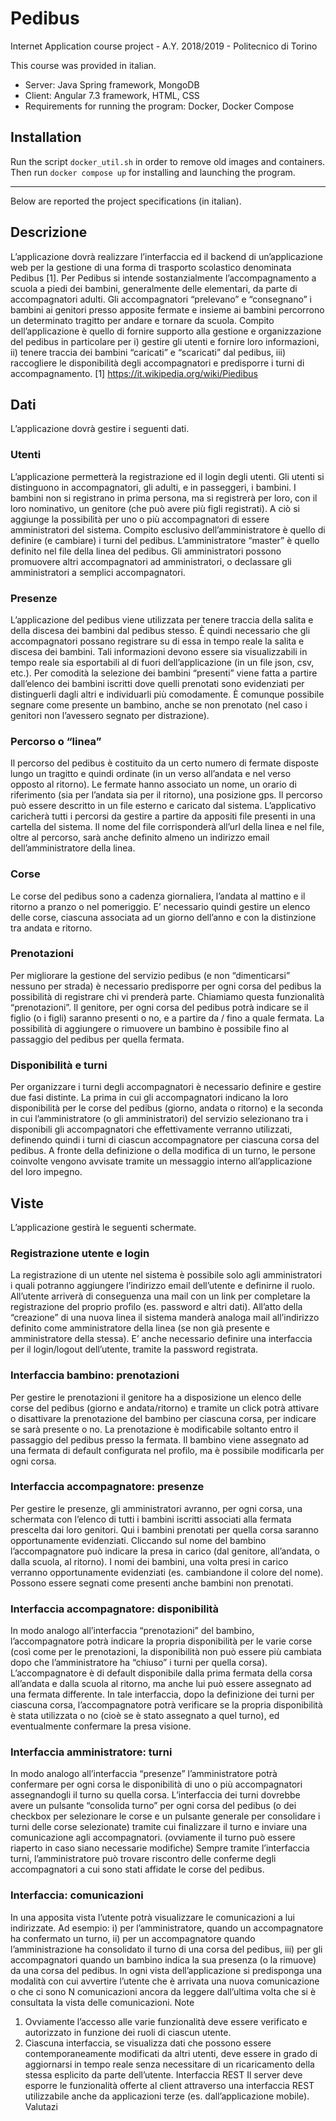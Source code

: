 # Pedibus
Internet Application course project - A.Y. 2018/2019 - Politecnico di Torino

This course was provided in italian.
- Server: Java Spring framework, MongoDB
- Client: Angular 7.3 framework, HTML, CSS
- Requirements for running the program: Docker, Docker Compose

## Installation
Run the script `docker_util.sh` in order to remove old images and containers. Then run `docker compose up` for installing and launching the program.
___
Below are reported the project specifications (in italian).

## Descrizione
L’applicazione dovrà realizzare l’interfaccia ed il backend di un’applicazione web per la gestione di
una forma di trasporto scolastico denominata Pedibus [1]. Per Pedibus si intende sostanzialmente
l’accompagnamento a scuola a piedi dei bambini, generalmente delle elementari, da parte di
accompagnatori adulti. Gli accompagnatori “prelevano” e “consegnano” i bambini ai genitori
presso apposite fermate e insieme ai bambini percorrono un determinato tragitto per andare e
tornare da scuola.
Compito dell’applicazione è quello di fornire supporto alla gestione e organizzazione del pedibus
in particolare per i) gestire gli utenti e fornire loro informazioni, ii) tenere traccia dei bambini
“caricati” e “scaricati” dal pedibus, iii) raccogliere le disponibilità degli accompagnatori e
predisporre i turni di accompagnamento.
[1] https://it.wikipedia.org/wiki/Piedibus

## Dati
L’applicazione dovrà gestire i seguenti dati.

### Utenti
L’applicazione permetterà la registrazione ed il login degli utenti. Gli utenti si distinguono in
accompagnatori, gli adulti, e in passeggeri, i bambini. I bambini non si registrano in prima persona,
ma si registrerà per loro, con il loro nominativo, un genitore (che può avere più figli registrati). A
ciò si aggiunge la possibilità per uno o più accompagnatori di essere amministratori del sistema.
Compito esclusivo dell’amministratore è quello di definire (e cambiare) i turni del pedibus.
L’amministratore “master” è quello definito nel file della linea del pedibus. Gli amministratori
possono promuovere altri accompagnatori ad amministratori, o declassare gli amministratori a
semplici accompagnatori.

### Presenze
L’applicazione del pedibus viene utilizzata per tenere traccia della salita e della discesa dei
bambini dal pedibus stesso. È quindi necessario che gli accompagnatori possano registrare su di
essa in tempo reale la salita e discesa dei bambini. Tali informazioni devono essere sia
visualizzabili in tempo reale sia esportabili al di fuori dell’applicazione (in un file json, csv, etc.).
Per comodità la selezione dei bambini “presenti” viene fatta a partire dall’elenco dei bambini iscritti
dove quelli prenotati sono evidenziati per distinguerli dagli altri e individuarli più comodamente. È
comunque possibile segnare come presente un bambino, anche se non prenotato (nel caso i
genitori non l’avessero segnato per distrazione).

### Percorso o “linea”
Il percorso del pedibus è costituito da un certo numero di fermate disposte lungo un tragitto e
quindi ordinate (in un verso all’andata e nel verso opposto al ritorno). Le fermate hanno associato
un nome, un orario di riferimento (sia per l’andata sia per il ritorno), una posizione gps. Il percorso
può essere descritto in un file esterno e caricato dal sistema. L’applicativo caricherà tutti i percorsi
da gestire a partire da appositi file presenti in una cartella del sistema. Il nome del file
corrisponderà all’url della linea e nel file, oltre al percorso, sarà anche definito almeno un indirizzo
email dell’amministratore della linea.

### Corse
Le corse del pedibus sono a cadenza giornaliera, l’andata al mattino e il ritorno a pranzo o nel
pomeriggio. E’ necessario quindi gestire un elenco delle corse, ciascuna associata ad un giorno
dell’anno e con la distinzione tra andata e ritorno.

### Prenotazioni
Per migliorare la gestione del servizio pedibus (e non “dimenticarsi” nessuno per strada) è
necessario predisporre per ogni corsa del pedibus la possibilità di registrare chi vi prenderà parte.
Chiamiamo questa funzionalità “prenotazioni”. Il genitore, per ogni corsa del pedibus potrà
indicare se il figlio (o i figli) saranno presenti o no, e a partire da / fino a quale fermata. La
possibilità di aggiungere o rimuovere un bambino è possibile fino al passaggio del pedibus per
quella fermata.

### Disponibilità e turni
Per organizzare i turni degli accompagnatori è necessario definire e gestire due fasi distinte. La
prima in cui gli accompagnatori indicano la loro disponibilità per le corse del pedibus (giorno,
andata o ritorno) e la seconda in cui l’amministratore (o gli amministratori) del servizio selezionano
tra i disponibili gli accompagnatori che effettivamente verranno utilizzati, definendo quindi i turni di
ciascun accompagnatore per ciascuna corsa del pedibus. A fronte della definizione o della
modifica di un turno, le persone coinvolte vengono avvisate tramite un messaggio interno
all’applicazione del loro impegno.

## Viste
L’applicazione gestirà le seguenti schermate.

### Registrazione utente e login
La registrazione di un utente nel sistema è possibile solo agli amministratori i quali potranno
aggiungere l’indirizzo email dell’utente e definirne il ruolo. All’utente arriverà di conseguenza una
mail con un link per completare la registrazione del proprio profilo (es. password e altri dati).
All’atto della “creazione” di una nuova linea il sistema manderà analoga mail all’indirizzo definito
come amministratore della linea (se non già presente e amministratore della stessa). E’ anche
necessario definire una interfaccia per il login/logout dell’utente, tramite la password registrata.

### Interfaccia bambino: prenotazioni
Per gestire le prenotazioni il genitore ha a disposizione un elenco delle corse del pedibus (giorno e
andata/ritorno) e tramite un click potrà attivare o disattivare la prenotazione del bambino per
ciascuna corsa, per indicare se sarà presente o no. La prenotazione è modificabile soltanto entro il
passaggio del pedibus presso la fermata. Il bambino viene assegnato ad una fermata di default
configurata nel profilo, ma è possibile modificarla per ogni corsa.

### Interfaccia accompagnatore: presenze
Per gestire le presenze, gli amministratori avranno, per ogni corsa, una schermata con l’elenco di
tutti i bambini iscritti associati alla fermata prescelta dai loro genitori. Qui i bambini prenotati per
quella corsa saranno opportunamente evidenziati. Cliccando sul nome del bambino
l’accompagnatore può indicare la presa in carico (dal genitore, all’andata, o dalla scuola, al
ritorno). I nomi dei bambini, una volta presi in carico verranno opportunamente evidenziati (es.
cambiandone il colore del nome). Possono essere segnati come presenti anche bambini non
prenotati.

### Interfaccia accompagnatore: disponibilità
In modo analogo all’interfaccia “prenotazioni” del bambino, l’accompagnatore potrà indicare la
propria disponibilità per le varie corse (così come per le prenotazioni, la disponibilità non può
essere più cambiata dopo che l’amministratore ha “chiuso” i turni per quella corsa).
L’accompagnatore è di default disponibile dalla prima fermata della corsa all’andata e dalla scuola
al ritorno, ma anche lui può essere assegnato ad una fermata differente.
In tale interfaccia, dopo la definizione dei turni per ciascuna corsa, l’accompagnatore potrà
verificare se la propria disponibilità è stata utilizzata o no (cioè se è stato assegnato a quel turno),
ed eventualmente confermare la presa visione.

### Interfaccia amministratore: turni
In modo analogo all’interfaccia “presenze” l’amministratore potrà confermare per ogni corsa le
disponibilità di uno o più accompagnatori assegnandogli il turno su quella corsa. L’interfaccia dei
turni dovrebbe avere un pulsante “consolida turno” per ogni corsa del pedibus (o dei checkbox per
selezionare le corse e un pulsante generale per consolidare i turni delle corse selezionate) tramite
cui finalizzare il turno e inviare una comunicazione agli accompagnatori. (ovviamente il turno può
essere riaperto in caso siano necessarie modifiche)
Sempre tramite l’interfaccia turni, l’amministratore può trovare riscontro delle conferme degli
accompagnatori a cui sono stati affidate le corse del pedibus.

### Interfaccia: comunicazioni
In una apposita vista l’utente potrà visualizzare le comunicazioni a lui indirizzate. Ad esempio: i)
per l’amministratore, quando un accompagnatore ha confermato un turno, ii) per un
accompagnatore quando l’amministrazione ha consolidato il turno di una corsa del pedibus, iii) per
gli accompagnatori quando un bambino indica la sua presenza (o la rimuove) da una corsa del
pedibus.
In ogni vista dell’applicazione si predisponga una modalità con cui avvertire l’utente che è arrivata
una nuova comunicazione o che ci sono N comunicazioni ancora da leggere dall’ultima volta che
si è consultata la vista delle comunicazioni.
Note
1. Ovviamente l’accesso alle varie funzionalità deve essere verificato e autorizzato in funzione
dei ruoli di ciascun utente.
2. Ciascuna interfaccia, se visualizza dati che possono essere contemporaneamente
modificati da altri utenti, deve essere in grado di aggiornarsi in tempo reale senza
necessitare di un ricaricamento della stessa esplicito da parte dell’utente.
Interfaccia REST
Il server deve esporre le funzionalità offerte al client attraverso una interfaccia REST utilizzabile
anche da applicazioni terze (es. dall’applicazione mobile).
Valutazi
